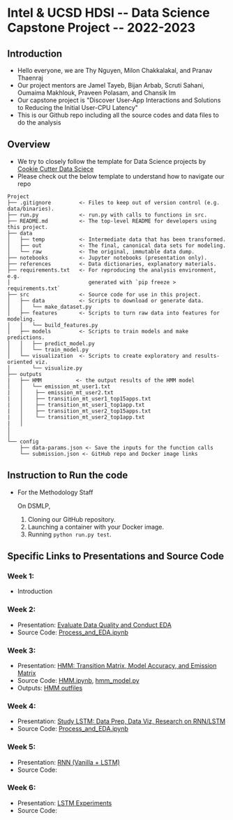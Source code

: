 # Intel & UCSD HDSI -- Data Science Capstone Project -- 2022-2023

## Introduction
- Hello everyone, we are Thy Nguyen, Milon Chakkalakal, and Pranav Thaenraj
- Our project mentors are Jamel Tayeb, Bijan Arbab, Scruti Sahani, Oumaima Makhlouk, Praveen Polasam, and Chansik Im 
- Our capstone project is "Discover User-App Interactions and Solutions to Reducing the Initial User-CPU Latency"
- This is our Github repo including all the source codes and data files to do the analysis

## Overview
- We try to closely follow the template for Data Science projects by <a href="https://drivendata.github.io/cookiecutter-data-science/">Cookie Cutter Data Sciece </a>
- Please check out the below template to understand how to navigate our repo
```
Project
├── .gitignore         <- Files to keep out of version control (e.g. data/binaries).
├── run.py             <- run.py with calls to functions in src.
├── README.md          <- The top-level README for developers using this project.
├── data
│   ├── temp           <- Intermediate data that has been transformed.
│   ├── out            <- The final, canonical data sets for modeling.
│   └── raw            <- The original, immutable data dump.
├── notebooks          <- Jupyter notebooks (presentation only).
├── references         <- Data dictionaries, explanatory materials.
├── requirements.txt   <- For reproducing the analysis environment, e.g.
│                         generated with `pip freeze > requirements.txt`
├── src                <- Source code for use in this project.
│   ├── data           <- Scripts to download or generate data.
│   │   └── make_dataset.py
│   ├── features       <- Scripts to turn raw data into features for modeling.
│   │   └── build_features.py
│   ├── models         <- Scripts to train models and make predictions.
│   │   ├── predict_model.py
│   │   └── train_model.py
│   └── visualization  <- Scripts to create exploratory and results-oriented viz.
│       └── visualize.py
├── outputs 
|   ├── HMM           <- the output results of the HMM model
│   │   └── emission_mt_user1.txt
|   │    ├── emission_mt_user2.txt
|   │    ├── transition_mt_user1_top15apps.txt
|   │    ├── transition_mt_user1_top1app.txt
|   │    ├── transition_mt_user2_top15apps.txt
|   │    └── transition_mt_user2_top1app.txt
|   │
│
│
└── config
    ├── data-params.json <- Save the inputs for the function calls
    └── submission.json <- GitHub repo and Docker image links

```

## Instruction to Run the code
- For the Methodology Staff
    
    On DSMLP,
    1. Cloning our GitHub repository.
    2. Launching a container with your Docker image.
    3. Running ```python run.py test```.

## Specific Links to Presentations and Source Code

### Week 1: 
- Introduction
### Week 2:
- Presentation: <a href="https://github.com/miloncl/System-Usage-Analysis/blob/main/references/weekly_presentation/%5BDSC%20180B%5D%20-%20Quarter%202%20Week%202.pdf">Evaluate Data Quality and Conduct EDA</a>
- Source Code: <a href="https://github.com/miloncl/System-Usage-Analysis/blob/main/notebooks/Process%20and%20EDA.ipynb">Process_and_EDA.ipynb</a>

### Week 3:
- Presentation: <a href="https://github.com/miloncl/System-Usage-Analysis/blob/main/references/weekly_presentation/%5BDSC%20180B%5D%20-%20Quarter%202%20Week%203.pdf">HMM: Transition Matrix, Model Accuracy, and Emission Matrix</a>
- Source Code: <a href="https://github.com/miloncl/System-Usage-Analysis/blob/main/notebooks/HMM.ipynb">HMM.ipynb</a>,  <a href=https://github.com/miloncl/System-Usage-Analysis/blob/main/src/models/hmm_model.py>hmm_model.py</a>
- Outputs: <a href="https://github.com/miloncl/System-Usage-Analysis/tree/main/outputs/HMM">HMM outfiles</a>

### Week 4:
- Presentation: <a href="https://github.com/miloncl/System-Usage-Analysis/blob/main/references/weekly_presentation/%5BDSC%20180B%5D%20-%20Quarter%202%20Week%204.pdf">Study LSTM: Data Prep, Data Viz, Research on RNN/LSTM</a>
- Source Code: <a href="https://github.com/miloncl/System-Usage-Analysis/blob/main/notebooks/Process%20and%20EDA.ipynb"> Process_and_EDA.ipynb</a>

### Week 5:
- Presentation: <a href="https://github.com/miloncl/System-Usage-Analysis/blob/main/references/weekly_presentation/%5BDSC%20180B%5D%20-%20Quarter%202%20Week%205.pdf">RNN (Vanilla + LSTM)</a>
- Source Code:

### Week 6:
- Presentation: <a href="https://github.com/miloncl/System-Usage-Analysis/blob/main/references/weekly_presentation/%5BDSC%20180B%5D%20%20-%20Quarter%202%20Week%206.pdf">LSTM Experiments</a>
- Source Code:
